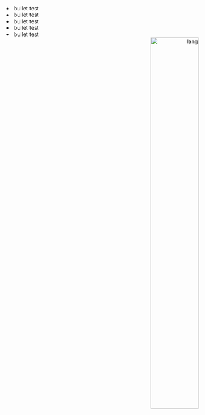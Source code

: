 <div overflow=hidden>
  <div float=left>
    <li>bullet test</li>
    <li>bullet test</li>
    <li>bullet test</li>
    <li>bullet test</li>
    <li>bullet test</li>
  </div>

  <div float=right align=right>
    <img width="50%" alt="lang" src="https://github-readme-stats.vercel.app/api/top-langs/?username=nunopenim&count_private=true&layout=compact&hide_border=true&langs_count=10" />
  </div>
</div>
